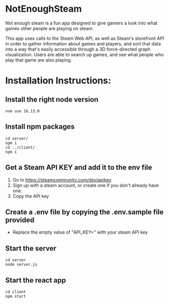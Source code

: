 # NotEnoughSteam
Not enough steam is a fun app designed to give gamers a look into what games other people are playing on steam.

This app uses calls to the Steam Web API, as well as Steam's storefront API in order to gather information about games and players, and sort that data into a way that's easily accessible through a 3D force-directed graph visualization. Users are able to search up games, and see what people who play that game are also playing.

# Installation Instructions:

## Install the right node version
    nvm use 16.13.0
  
## Install npm packages
    cd server/
    npm i
    cd ../client/
    npm i
    
## Get a Steam API KEY and add it to the env file
1. Go to https://steamcommunity.com/dev/apikey
2. Sign up with a steam account, or create one if you don't already have one.
3. Copy the API key

## Create a .env file by copying the .env.sample file provided
- Replace the empty value of "API_KEY=" with your steam API key
  
## Start the server
    cd server
    node server.js
    
## Start the react app 
    cd client
    npm start
    
    

